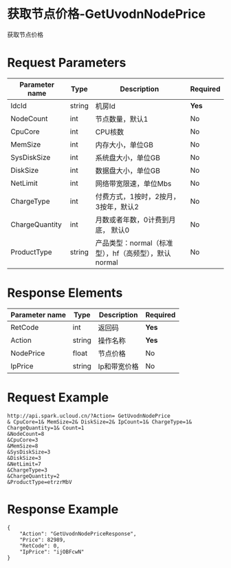 # 获取节点价格-GetUvodnNodePrice

获取节点价格

# Request Parameters
|Parameter name|Type|Description|Required|
|---|---|---|---|
|IdcId|string|机房Id|**Yes**|
|NodeCount|int|节点数量，默认1|No|
|CpuCore|int|CPU核数|No|
|MemSize|int|内存大小，单位GB|No|
|SysDiskSize|int|系统盘大小，单位GB|No|
|DiskSize|int|数据盘大小，单位GB|No|
|NetLimit|int|网络带宽限速，单位Mbs|No|
|ChargeType|int|付费方式，1按时，2按月，3按年，默认2|No|
|ChargeQuantity|int|月数或者年数，0计费到月底， 默认0|No|
|ProductType|string|产品类型：normal（标准型），hf（高频型），默认normal|No|

# Response Elements
|Parameter name|Type|Description|Required|
|---|---|---|---|
|RetCode|int|返回码|**Yes**|
|Action|string|操作名称|**Yes**|
|NodePrice|float|节点价格|No|
|IpPrice|string|Ip和带宽价格|No|

# Request Example
```
http://api.spark.ucloud.cn/?Action= GetUvodnNodePrice
& CpuCore=1& MemSize=2& DiskSize=2& IpCount=1& ChargeType=1& ChargeQuantity=1& Count=1
&NodeCount=8
&CpuCore=3
&MemSize=8
&SysDiskSize=3
&DiskSize=3
&NetLimit=7
&ChargeType=3
&ChargeQuantity=2
&ProductType=etrzrMbV
```

# Response Example
```
{
    "Action": "GetUvodnNodePriceResponse", 
    "Price": 82989, 
    "RetCode": 0, 
    "IpPrice": "ijOBFcwN"
}
```

